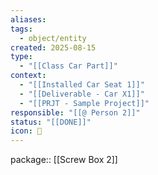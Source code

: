 ```yaml
---
aliases:
tags:
  - object/entity
created: 2025-08-15
type:
  - "[[Class Car Part]]"
context:
  - "[[Installed Car Seat 1]]"
  - "[[Deliverable - Car X1]]"
  - "[[PRJT - Sample Project]]"
responsible: "[[@ Person 2]]"
status: "[[DONE]]"
icon: 🔩
---
```


package:: [[Screw Box 2]]
